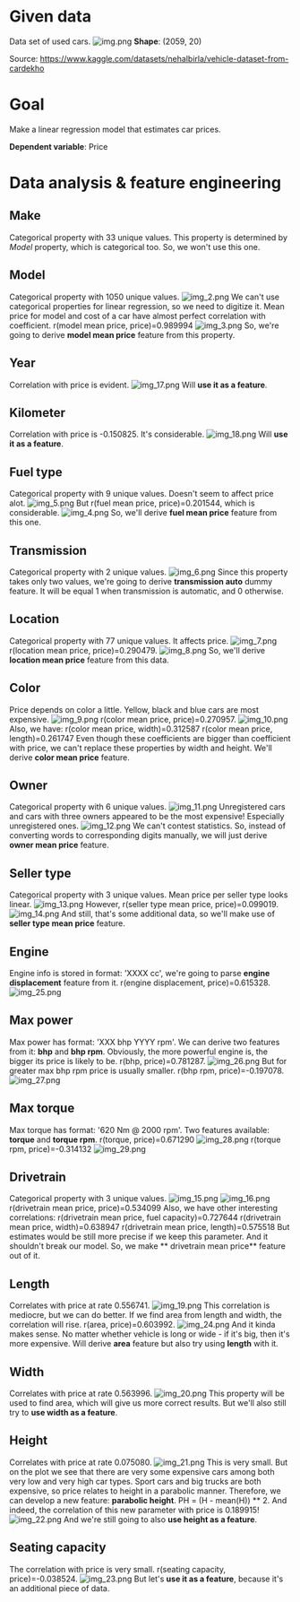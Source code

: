 # Given data

Data set of used cars.
![img.png](img.png)
**Shape**: (2059, 20)

Source:
https://www.kaggle.com/datasets/nehalbirla/vehicle-dataset-from-cardekho

# Goal

Make a linear regression model that estimates car prices.

**Dependent variable**: Price

# Data analysis & feature engineering

## Make

Categorical property with 33 unique values. This property is determined by _Model_ property, which is
categorical too. So, we won't use this one.

## Model

Categorical property with 1050 unique values.
![img_2.png](img_2.png)
We can't use categorical properties for linear regression, so we need to digitize it. Mean price for model and cost of a
car have almost perfect correlation with coefficient. r(model mean price, price)=0.989994
![img_3.png](img_3.png)
So, we're going to derive **model mean price** feature from this property.

## Year

Correlation with price is evident.
![img_17.png](img_17.png)
Will **use it as a feature**.

## Kilometer

Correlation with price is -0.150825. It's considerable.
![img_18.png](img_18.png)
Will **use it as a feature**.

## Fuel type

Categorical property with 9 unique values. Doesn't seem to affect price alot.
![img_5.png](img_5.png)
But r(fuel mean price, price)=0.201544, which is considerable.
![img_4.png](img_4.png)
So, we'll derive **fuel mean price** feature from this one.

## Transmission

Categorical property with 2 unique values.
![img_6.png](img_6.png)
Since this property takes only two values, we're going to derive **transmission auto** dummy feature. It will be equal 1 when
transmission is automatic, and 0 otherwise.

## Location

Categorical property with 77 unique values. It affects price.
![img_7.png](img_7.png)
r(location mean price, price)=0.290479.
![img_8.png](img_8.png)
So, we'll derive **location mean price** feature from this data.

## Color

Price depends on color a little. Yellow, black and blue cars are most expensive.
![img_9.png](img_9.png)
r(color mean price, price)=0.270957.
![img_10.png](img_10.png)
Also, we have:
r(color mean price, width)=0.312587
r(color mean price, length)=0.261747
Even though these coefficients are bigger than coefficient with price, we can't replace these properties by width and
height. We'll derive **color mean price** feature.

## Owner

Categorical property with 6 unique values.
![img_11.png](img_11.png)
Unregistered cars and cars with three owners appeared to be the most expensive! Especially unregistered ones.
![img_12.png](img_12.png)
We can't contest statistics. So, instead of converting words to corresponding digits manually, we will just derive
**owner mean price** feature.

## Seller type

Categorical property with 3 unique values. Mean price per seller type looks linear.
![img_13.png](img_13.png)
However, r(seller type mean price, price)=0.099019.
![img_14.png](img_14.png)
And still, that's some additional data, so we'll make use of **seller type mean price** feature.

## Engine

Engine info is stored in format: 'XXXX cc', we're going to parse **engine displacement** feature from it.
r(engine displacement, price)=0.615328.
![img_25.png](img_25.png)

## Max power

Max power has format: 'XXX bhp YYYY rpm'. We can derive two features from it: **bhp** and **bhp rpm**. Obviously, the
more powerful engine is, the bigger its price is likely to be. r(bhp, price)=0.781287.
![img_26.png](img_26.png)
But for greater max bhp rpm price is usually smaller. r(bhp rpm, price)=-0.197078.
![img_27.png](img_27.png)

## Max torque

Max torque has format: '620 Nm @ 2000 rpm'. Two features available: **torque** and **torque rpm**.
r(torque, price)=0.671290
![img_28.png](img_28.png)
r(torque rpm, price)=-0.314132
![img_29.png](img_29.png)

## Drivetrain

Categorical property with 3 unique values.
![img_15.png](img_15.png)
![img_16.png](img_16.png)
r(drivetrain mean price, price)=0.534099
Also, we have other interesting correlations:
r(drivetrain mean price, fuel capacity)=0.727644
r(drivetrain mean price, width)=0.638947
r(drivetrain mean price, length)=0.575518
But estimates would be still more precise if we keep this parameter. And it shouldn't break our model. So, we make **
drivetrain mean price** feature out of it.

## Length

Correlates with price at rate 0.556741.
![img_19.png](img_19.png)
This correlation is mediocre, but we can do better. If we find area from length and width, the correlation
will rise. r(area, price)=0.603992.
![img_24.png](img_24.png)
And it kinda makes sense. No matter whether vehicle is long or wide - if it's big, then it's more expensive.
Will derive **area** feature but also try using **length** with it.

## Width

Correlates with price at rate 0.563996.
![img_20.png](img_20.png)
This property will be used to find area, which will give us more correct results. But we'll also still try to **use
width as a feature**.

## Height

Correlates with price at rate 0.075080.
![img_21.png](img_21.png)
This is very small. But on the plot we see that there are very some expensive cars among both very low and very high car
types. Sport cars and big trucks are both expensive, so price relates to height in a parabolic manner. Therefore, we can
develop a new feature: **parabolic height**. PH = (H - mean(H)) ** 2. And indeed, the correlation of this new parameter
with price is 0.189915!
![img_22.png](img_22.png)
And we're still going to also **use height as a feature**.

## Seating capacity

The correlation with price is very small. r(seating capacity, price)=-0.038524.
![img_23.png](img_23.png)
But let's **use it as a feature**, because it's an additional piece of data.

